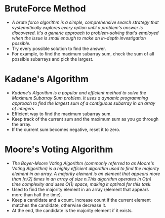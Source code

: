 # BruteForce Method
- <i>A brute force algorithm is a simple, comprehensive search strategy that systematically explores every option until a problem's answer is discovered. It's a generic approach to problem-solving that's employed when the issue is small enough to make an in-depth investigation possible. </i>
- Try every possible solution to find the answer.
- For example, to find the maximum subarray sum, check the sum of all possible subarrays and pick the largest.

# Kadane's Algorithm
- <i>Kadane's Algorithm is a popular and efficient method to solve the Maximum Subarray Sum problem. It uses a dynamic programming approach to find the largest sum of a contiguous subarray in an array of integers </i>
- Efficient way to find the maximum subarray sum.
- Keep track of the current sum and the maximum sum as you go through the array.
- If the current sum becomes negative, reset it to zero.

# Moore's Voting Algorithm
- <i>The Boyer-Moore Voting Algorithm (commonly referred to as Moore's Voting Algorithm) is a highly efficient algorithm used to find the majority element in an array. A majority element is an element that appears more than [n/2] times in an array of size n.This algorithm operates in O(n) time complexity and uses O(1) space, making it optimal for this task.</i>
- Used to find the majority element in an array (element that appears more than half the time).
- Keep a candidate and a count. Increase count if the current element matches the candidate, otherwise decrease it.
- At the end, the candidate is the majority element if it exists.